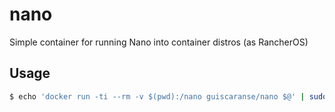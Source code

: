 # nano
Simple container for running Nano into container distros (as RancherOS)

## Usage

```sh
$ echo 'docker run -ti --rm -v $(pwd):/nano guiscaranse/nano $@' | sudo tee /usr/bin/nano && chmod +x /usr/bin/nano
```
